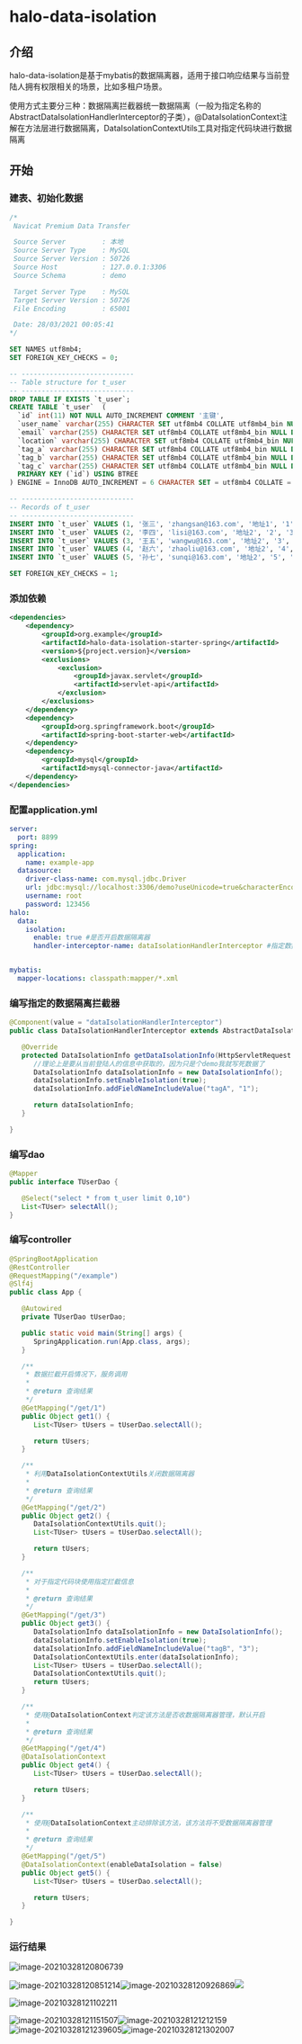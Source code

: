 # halo-data-isolation
## 介绍

halo-data-isolation是基于mybatis的数据隔离器，适用于接口响应结果与当前登陆人拥有权限相关的场景，比如多租户场景。

使用方式主要分三种：数据隔离拦截器统一数据隔离（一般为指定名称的AbstractDataIsolationHandlerInterceptor的子类），@DataIsolationContext注解在方法层进行数据隔离，DataIsolationContextUtils工具对指定代码块进行数据隔离

## 开始

### 建表、初始化数据

```sql
/*
 Navicat Premium Data Transfer

 Source Server         : 本地
 Source Server Type    : MySQL
 Source Server Version : 50726
 Source Host           : 127.0.0.1:3306
 Source Schema         : demo

 Target Server Type    : MySQL
 Target Server Version : 50726
 File Encoding         : 65001

 Date: 28/03/2021 00:05:41
*/

SET NAMES utf8mb4;
SET FOREIGN_KEY_CHECKS = 0;

-- ----------------------------
-- Table structure for t_user
-- ----------------------------
DROP TABLE IF EXISTS `t_user`;
CREATE TABLE `t_user`  (
  `id` int(11) NOT NULL AUTO_INCREMENT COMMENT '主键',
  `user_name` varchar(255) CHARACTER SET utf8mb4 COLLATE utf8mb4_bin NULL DEFAULT NULL COMMENT '用户名',
  `email` varchar(255) CHARACTER SET utf8mb4 COLLATE utf8mb4_bin NULL DEFAULT NULL COMMENT '邮件',
  `location` varchar(255) CHARACTER SET utf8mb4 COLLATE utf8mb4_bin NULL DEFAULT NULL COMMENT '经纬度',
  `tag_a` varchar(255) CHARACTER SET utf8mb4 COLLATE utf8mb4_bin NULL DEFAULT NULL COMMENT '标记a',
  `tag_b` varchar(255) CHARACTER SET utf8mb4 COLLATE utf8mb4_bin NULL DEFAULT NULL COMMENT '标记a',
  `tag_c` varchar(255) CHARACTER SET utf8mb4 COLLATE utf8mb4_bin NULL DEFAULT NULL COMMENT '标记a',
  PRIMARY KEY (`id`) USING BTREE
) ENGINE = InnoDB AUTO_INCREMENT = 6 CHARACTER SET = utf8mb4 COLLATE = utf8mb4_bin ROW_FORMAT = Dynamic;

-- ----------------------------
-- Records of t_user
-- ----------------------------
INSERT INTO `t_user` VALUES (1, '张三', 'zhangsan@163.com', '地址1', '1', '2', '3');
INSERT INTO `t_user` VALUES (2, '李四', 'lisi@163.com', '地址2', '2', '3', '4');
INSERT INTO `t_user` VALUES (3, '王五', 'wangwu@163.com', '地址2', '3', '3', '4');
INSERT INTO `t_user` VALUES (4, '赵六', 'zhaoliu@163.com', '地址2', '4', '4', '4');
INSERT INTO `t_user` VALUES (5, '孙七', 'sunqi@163.com', '地址2', '5', '5', '5');

SET FOREIGN_KEY_CHECKS = 1;
```

### 添加依赖

```xml
<dependencies>
    <dependency>
        <groupId>org.example</groupId>
        <artifactId>halo-data-isolation-starter-spring</artifactId>
        <version>${project.version}</version>
        <exclusions>
            <exclusion>
                <groupId>javax.servlet</groupId>
                <artifactId>servlet-api</artifactId>
            </exclusion>
        </exclusions>
    </dependency>
    <dependency>
        <groupId>org.springframework.boot</groupId>
        <artifactId>spring-boot-starter-web</artifactId>
    </dependency>
    <dependency>
        <groupId>mysql</groupId>
        <artifactId>mysql-connector-java</artifactId>
    </dependency>
</dependencies>
```

### 配置application.yml

```yaml
server:
  port: 8899
spring:
  application:
    name: example-app
  datasource:
    driver-class-name: com.mysql.jdbc.Driver
    url: jdbc:mysql://localhost:3306/demo?useUnicode=true&characterEncoding=utf8
    username: root
    password: 123456
halo:
  data:
    isolation:
      enable: true #是否开启数据隔离器
      handler-interceptor-name: dataIsolationHandlerInterceptor #指定数据隔离拦截器名称


mybatis:
  mapper-locations: classpath:mapper/*.xml
```

### 编写指定的数据隔离拦截器

```java
@Component(value = "dataIsolationHandlerInterceptor")
public class DataIsolationHandlerInterceptor extends AbstractDataIsolationHandlerInterceptor {

   @Override
   protected DataIsolationInfo getDataIsolationInfo(HttpServletRequest httpServletRequest) {
      //理论上是要从当前登陆人的信息中获取的，因为只是个demo我就写死数据了
      DataIsolationInfo dataIsolationInfo = new DataIsolationInfo();
      dataIsolationInfo.setEnableIsolation(true);
      dataIsolationInfo.addFieldNameIncludeValue("tagA", "1");

      return dataIsolationInfo;
   }

}
```

### 编写dao

```java
@Mapper
public interface TUserDao {

   @Select("select * from t_user limit 0,10")
   List<TUser> selectAll();
}
```

### 编写controller

```java
@SpringBootApplication
@RestController
@RequestMapping("/example")
@Slf4j
public class App {

   @Autowired
   private TUserDao tUserDao;

   public static void main(String[] args) {
      SpringApplication.run(App.class, args);
   }

   /**
    * 数据拦截开启情况下，服务调用
    *
    * @return 查询结果
    */
   @GetMapping("/get/1")
   public Object get1() {
      List<TUser> tUsers = tUserDao.selectAll();

      return tUsers;
   }

   /**
    * 利用DataIsolationContextUtils关闭数据隔离器
    *
    * @return 查询结果
    */
   @GetMapping("/get/2")
   public Object get2() {
      DataIsolationContextUtils.quit();
      List<TUser> tUsers = tUserDao.selectAll();

      return tUsers;
   }

   /**
    * 对于指定代码块使用指定拦截信息
    *
    * @return 查询结果
    */
   @GetMapping("/get/3")
   public Object get3() {
      DataIsolationInfo dataIsolationInfo = new DataIsolationInfo();
      dataIsolationInfo.setEnableIsolation(true);
      dataIsolationInfo.addFieldNameIncludeValue("tagB", "3");
      DataIsolationContextUtils.enter(dataIsolationInfo);
      List<TUser> tUsers = tUserDao.selectAll();
      DataIsolationContextUtils.quit();
      return tUsers;
   }

   /**
    * 使用@DataIsolationContext判定该方法是否收数据隔离器管理，默认开启
    *
    * @return 查询结果
    */
   @GetMapping("/get/4")
   @DataIsolationContext
   public Object get4() {
      List<TUser> tUsers = tUserDao.selectAll();

      return tUsers;
   }

   /**
    * 使用@DataIsolationContext主动排除该方法，该方法将不受数据隔离器管理
    *
    * @return 查询结果
    */
   @GetMapping("/get/5")
   @DataIsolationContext(enableDataIsolation = false)
   public Object get5() {
      List<TUser> tUsers = tUserDao.selectAll();

      return tUsers;
   }

}
```

### 运行结果

![image-20210328120806739](https://raw.githubusercontent.com/halomzh/pic/master/20210328120815.png)

![image-20210328120851214](https://raw.githubusercontent.com/halomzh/pic/master/20210328120853.png)![image-20210328120926869](https://raw.githubusercontent.com/halomzh/pic/master/20210328120928.png)![](https://raw.githubusercontent.com/halomzh/pic/master/20210328121040.png)

![image-20210328121102211](https://raw.githubusercontent.com/halomzh/pic/master/20210328121103.png)

![image-20210328121151507](https://raw.githubusercontent.com/halomzh/pic/master/20210328121152.png)![image-20210328121212159](https://raw.githubusercontent.com/halomzh/pic/master/20210328121213.png)![image-20210328121239605](https://raw.githubusercontent.com/halomzh/pic/master/20210328121240.png)![image-20210328121302007](https://raw.githubusercontent.com/halomzh/pic/master/20210328121303.png)